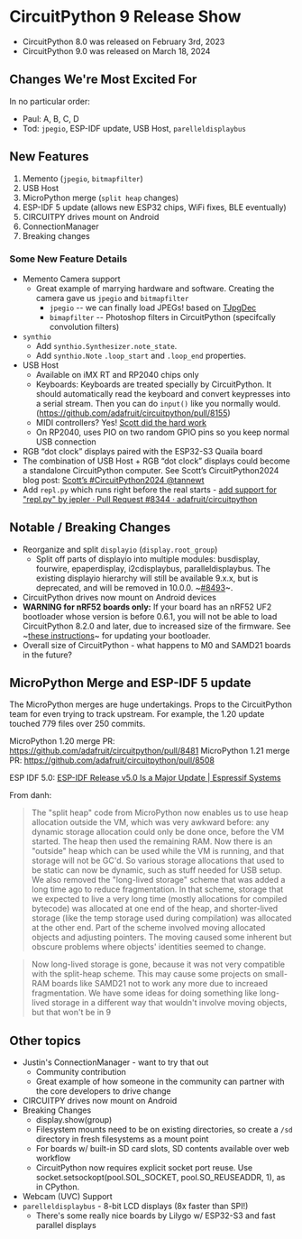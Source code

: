 # CircuitPython 9 Release Show

* CircuitPython 8.0 was released on February 3rd, 2023
* CircuitPython 9.0 was released on March 18, 2024

## Changes We're Most Excited For

In no particular order:

* Paul: A, B, C, D
* Tod: `jpegio`, ESP-IDF update, USB Host, `parelleldisplaybus`

## New Features

1. Memento (`jpegio`, `bitmapfilter`)
2. USB Host
3. MicroPython merge (`split heap` changes)
4. ESP-IDF 5 update (allows new ESP32 chips, WiFi fixes, BLE eventually) 
5. CIRCUITPY drives mount on Android
6. ConnectionManager 
7. Breaking changes

### Some New Feature Details

* Memento Camera support
  * Great example of marrying hardware and software.  Creating the camera gave us `jpegio` and `bitmapfilter`
    * `jpegio` -- we can finally load JPEGs! based on [TJpgDec](http://elm-chan.org/fsw/tjpgd/)
    * `bimapfilter` -- Photoshop filters in CircuitPython (specifcally convolution filters)
* `synthio`
  * Add `synthio.Synthesizer.note_state`.
  * Add `synthio.Note` `.loop_start` and `.loop_end` properties.
* USB Host
  * Available on iMX RT and RP2040 chips only
  * Keyboards: Keyboards are treated specially by CircuitPython. It should automatically read the keyboard and convert keypresses into a serial stream.  Then you can do `input()` like you normally would. (https://github.com/adafruit/circuitpython/pull/8155)
  * MIDI controllers?  Yes! [Scott did the hard work](https://github.com/todbot/Adafruit_CircuitPython_USB_Host_MIDI/)
  * On RP2040, uses PIO on two random GPIO pins so you keep normal USB connection
* RGB “dot clock” displays paired with the ESP32-S3 Quaila board
* The combination of USB Host + RGB “dot clock” displays could become a standalone CircuitPython computer.  See Scott’s CircuitPython2024 blog post:  [Scott’s \#CircuitPython2024 @tannewt](https://blog.adafruit.com/2024/01/24/scotts-circuitpython2024-tannewt/)
* Add `repl.py` which runs right before the real starts - [add support for "repl.py" by jepler · Pull Request \#8344 · adafruit/circuitpython](https://github.com/adafruit/circuitpython/pull/8344)

## Notable / Breaking Changes

* Reorganize and split `displayio` (`display.root_group`)
  * Split off parts of displayio into multiple modules: busdisplay, fourwire, epaperdisplay, i2cdisplaybus, paralleldisplaybus. The existing displayio hierarchy will still be available 9.x.x, but is deprecated, and will be removed in 10.0.0. ~[\#8493](https://github.com/adafruit/circuitpython/pull/8493)~.
* CircuitPython drives now mount on Android devices
* **WARNING for nRF52 boards only:** If your board has an nRF52 UF2 bootloader whose version is before 0.6.1, you will not be able to load CircuitPython 8.2.0 and later, due to increased size of the firmware. See ~[these instructions](https://learn.adafruit.com/introducing-the-adafruit-nrf52840-feather/update-bootloader)~ for updating your bootloader.
* Overall size of CircuitPython - what happens to M0 and SAMD21 boards in the future?

## MicroPython Merge and ESP-IDF 5 update

The MicroPython merges are huge undertakings. Props to the CircuitPython team for even 
trying to track upstream. For example, the 1.20 update touched 779 files over 250 commits. 

MicroPython 1.20 merge PR: https://github.com/adafruit/circuitpython/pull/8481
MicroPython 1.21 merge PR: https://github.com/adafruit/circuitpython/pull/8508

ESP IDF 5.0: [ESP-IDF Release v5.0 Is a Major Update | Espressif Systems](https://www.espressif.com/en/news/ESP-IDFv5)

From danh:

> The "split heap" code from MicroPython now enables us to use heap allocation outside the VM, which was very awkward before: any dynamic storage allocation could only be done once, before the VM started. The heap then used the remaining RAM. Now there is an "outside" heap which can be used while the VM is running, and that storage will not be GC'd. So various storage allocations that used to be static can now be dynamic, such as stuff needed for USB setup.  We also removed the "long-lived storage" scheme that was added a long time ago to reduce fragmentation. In that scheme, storage that we expected to live a very long time (mostly allocations for compiled bytecode) was allocated at one end of the heap, and shorter-lived storage (like the temp storage used during compilation) was allocated at the other end. Part of the scheme involved moving allocated objects and adjusting pointers. The moving caused some inherent but obscure problems where objects' identities seemed to change.

> Now long-lived storage is gone, because it was not very compatible with the split-heap scheme. This may cause some projects on small-RAM boards like SAMD21 not to work any more due to increaed fragmentation. We have some ideas for doing something like long-lived storage in a different way that wouldn't involve moving objects, but that won't be in 9

## Other topics

* Justin's ConnectionManager - want to try that out
  * Community contribution
  * Great example of how someone in the community can partner with the core developers to drive change
* CIRCUITPY drives now mount on Android
* Breaking Changes
  * display.show(group)
  * Filesystem mounts need to be on existing directories, so create a `/sd` directory in fresh filesystems as a mount point
  * For boards w/ built-in SD card slots, SD contents available over web workflow
  * CircuitPython now requires explicit socket port reuse. Use socket.setsockopt(pool.SOL_SOCKET, pool.SO_REUSEADDR, 1), as in CPython.
* Webcam (UVC) Support
* `parelleldisplaybus` - 8-bit LCD displays (8x faster than SPI!) 
  - There's some really nice boards by Lilygo w/ ESP32-S3 and fast parallel displays
